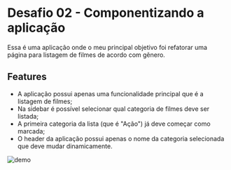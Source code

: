 # Desafio 02 - Componentizando a aplicação

Essa é uma aplicação onde o meu principal objetivo foi refatorar uma página para listagem de filmes de acordo com gênero.

## Features

- A aplicação possui apenas uma funcionalidade principal que é a listagem de filmes;
- Na sidebar é possível selecionar qual categoria de filmes deve ser listada;
- A primeira categoria da lista (que é "Ação") já deve começar como marcada;
- O header da aplicação possui apenas o nome da categoria selecionada que deve mudar dinamicamente.

![demo](https://user-images.githubusercontent.com/53826489/141727307-1d735d86-efaa-4c12-bc8b-da399535f0c5.gif)
